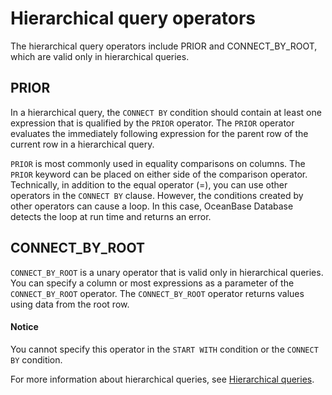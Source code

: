 # Hierarchical query operators

The hierarchical query operators include PRIOR and CONNECT_BY_ROOT, which are valid only in hierarchical queries.

## PRIOR

In a hierarchical query, the `CONNECT BY` condition should contain at least one expression that is qualified by the `PRIOR` operator. The `PRIOR` operator evaluates the immediately following expression for the parent row of the current row in a hierarchical query.

`PRIOR` is most commonly used in equality comparisons on columns. The `PRIOR` keyword can be placed on either side of the comparison operator. Technically, in addition to the equal operator (=), you can use other operators in the `CONNECT BY` clause. However, the conditions created by other operators can cause a loop. In this case, OceanBase Database detects the loop at run time and returns an error.

## CONNECT_BY_ROOT

`CONNECT_BY_ROOT` is a unary operator that is valid only in hierarchical queries. You can specify a column or most expressions as a parameter of the `CONNECT_BY_ROOT` operator. The `CONNECT_BY_ROOT` operator returns values using data from the root row.

  <main id="notice" type='notice'>
    <h4>Notice</h4>
    <p>You cannot specify this operator in the <code>START WITH</code> condition or the <code>CONNECT BY</code> condition. </p>
  </main>

For more information about hierarchical queries, see [Hierarchical queries](../8.queries-and-subqueries-of-oracle-mode/3.hierarchical-query-of-oracle-mode.md).
